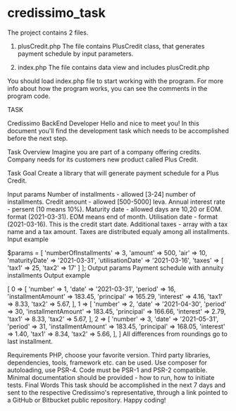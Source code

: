 # credissimo_task

The project contains 2 files. 
1. plusCredit.php 
The file contains PlusCredit class, that generates payment schedule by input parameters.

2. index.php
The file contains data view and includes plusCredit.php

You should load index.php file to start working with the program.
For more info about how the program works, you can see the comments in the program code.

TASK

Credissimo BackEnd Developer
Hello and nice to meet you! In this document you'll find the development task which needs to be accomplished before the next step.

Task Overview
Imagine you are part of a company offering credits. Company needs for its customers new product called Plus Credit.

Task Goal
Create a library that will generate payment schedule for a Plus Credit.

Input params
Number of installments - allowed [3-24] number of installments.
Credit amount - allowed [500-5000] leva.
Annual interest rate - persent (10 means 10%).
Maturity date - allowed days are 10,20 or EOM. format (2021-03-31). EOM means end of month.
Utilisation date - format (2021-03-16). This is the credit start date.
Additional taxes - array with a tax name and a tax amount. Taxes are distributed equaly among all installments.
Input example

$params = [
    'numberOfInstallments' => 3,
    'amount' => 500,
    'air' => 10,
    'maturityDate' => '2021-03-31',
    'utilisationDate' => '2021-03-16',
    'taxes' => [
        'tax1' => 25,
        'tax2' => 17'
    ]
];
Output params
Payment schedule with annuity installments
Output example

[
     0 => [
        'number' => 1,
        'date' => '2021-03-31',
        'period' => 16,
        'installmentAmount' => 183.45,
        'principal' => 165.29,
        'interest' => 4.16,
        'tax1' => 8.33,
        'tax2' => 5.67,
     ],
     1 => [
        'number' => 2,
        'date' => '2021-04-30',
        'period' => 30,
        'installmentAmount' => 183.45,
        'principal' => 166.66,
        'interest' => 2.79,
        'tax1' => 8.33,
        'tax2' => 5.67,
     ],
     2 => [
        'number' => 3,
        'date' => '2021-05-31',
        'period' => 31,
        'installmentAmount' => 183.45,
        'principal' => 168.05,
        'interest' => 1.40,
        'tax1' => 8.34,
        'tax2' => 5.66,
     ], 
]
All differences from roundings go to last installment.

Requirements
PHP, choose your favorite version.
Third party libraries, dependencies, tools, framework etc. can be used. Use composer for autoloading, use PSR-4.
Code must be PSR-1 and PSR-2 compatible.
Minimal documentation should be provided - how to run, how to initiate tests.
Final Words
This task should be accomplished in the next 7 days and sent to the respective Credissimo's representative, through a link pointed to a GitHub or Bitbucket public repository. Happy coding!
